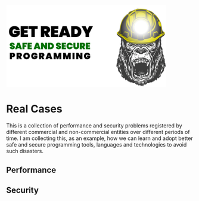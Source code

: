 <img src="/docs/img/safe-secure2.png" width="85%" />

# Real Cases
This is a collection of performance and security problems registered by different commercial and non-commercial entities over different periods of time. I am collecting this, as an example, how we can learn and adopt better safe and secure programming tools, languages and technologies to avoid such disasters. 

## Performance

## Security
